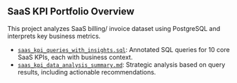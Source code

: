 ## SaaS KPI Portfolio Overview

This project analyzes SaaS billing/ invoice dataset using PostgreSQL and interprets key business metrics.

- [`saas_kpi_queries_with_insights.sql`](./saas_kpi_queries_with_insights.sql): Annotated SQL queries for 10 core SaaS KPIs, each with business context.
- [`saas_kpi_data_analysis_summary.md`](./saas_kpi_data_analysis_summary.md): Strategic analysis based on query results, including actionable recommendations.

